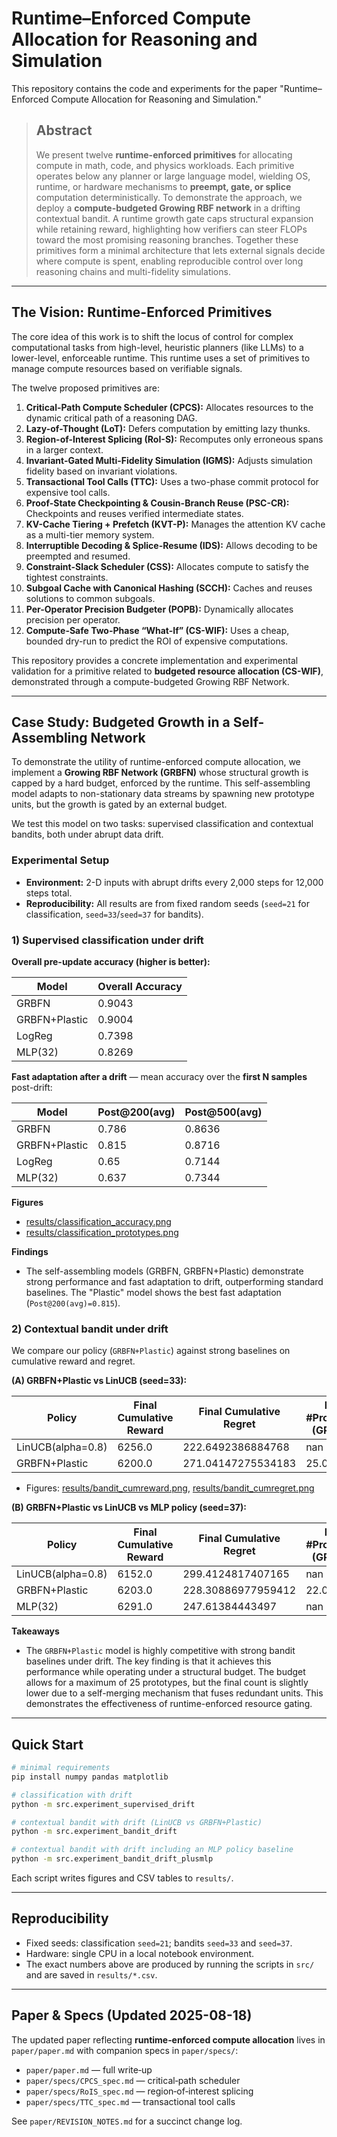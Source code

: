 # Runtime–Enforced Compute Allocation for Reasoning and Simulation

This repository contains the code and experiments for the paper "Runtime–Enforced Compute Allocation for Reasoning and Simulation."

> ## Abstract
>
> We present twelve **runtime-enforced primitives** for allocating compute in math, code, and physics workloads. Each primitive operates below any planner or large language model, wielding OS, runtime, or hardware mechanisms to **preempt, gate, or splice** computation deterministically. To demonstrate the approach, we deploy a **compute-budgeted Growing RBF network** in a drifting contextual bandit. A runtime growth gate caps structural expansion while retaining reward, highlighting how verifiers can steer FLOPs toward the most promising reasoning branches. Together these primitives form a minimal architecture that lets external signals decide where compute is spent, enabling reproducible control over long reasoning chains and multi-fidelity simulations.

---

## The Vision: Runtime-Enforced Primitives

The core idea of this work is to shift the locus of control for complex computational tasks from high-level, heuristic planners (like LLMs) to a lower-level, enforceable runtime. This runtime uses a set of primitives to manage compute resources based on verifiable signals.

The twelve proposed primitives are:
1.  **Critical-Path Compute Scheduler (CPCS):** Allocates resources to the dynamic critical path of a reasoning DAG.
2.  **Lazy-of-Thought (LoT):** Defers computation by emitting lazy thunks.
3.  **Region-of-Interest Splicing (RoI-S):** Recomputes only erroneous spans in a larger context.
4.  **Invariant-Gated Multi-Fidelity Simulation (IGMS):** Adjusts simulation fidelity based on invariant violations.
5.  **Transactional Tool Calls (TTC):** Uses a two-phase commit protocol for expensive tool calls.
6.  **Proof-State Checkpointing & Cousin-Branch Reuse (PSC-CR):** Checkpoints and reuses verified intermediate states.
7.  **KV-Cache Tiering + Prefetch (KVT-P):** Manages the attention KV cache as a multi-tier memory system.
8.  **Interruptible Decoding & Splice-Resume (IDS):** Allows decoding to be preempted and resumed.
9.  **Constraint-Slack Scheduler (CSS):** Allocates compute to satisfy the tightest constraints.
10. **Subgoal Cache with Canonical Hashing (SCCH):** Caches and reuses solutions to common subgoals.
11. **Per-Operator Precision Budgeter (POPB):** Dynamically allocates precision per operator.
12. **Compute-Safe Two-Phase “What-If” (CS-WIF):** Uses a cheap, bounded dry-run to predict the ROI of expensive computations.

This repository provides a concrete implementation and experimental validation for a primitive related to **budgeted resource allocation (CS-WIF)**, demonstrated through a compute-budgeted Growing RBF Network.

---

## Case Study: Budgeted Growth in a Self-Assembling Network

To demonstrate the utility of runtime-enforced compute allocation, we implement a **Growing RBF Network (GRBFN)** whose structural growth is capped by a hard budget, enforced by the runtime. This self-assembling model adapts to non-stationary data streams by spawning new prototype units, but the growth is gated by an external budget.

We test this model on two tasks: supervised classification and contextual bandits, both under abrupt data drift.

### Experimental Setup
- **Environment:** 2-D inputs with abrupt drifts every 2,000 steps for 12,000 steps total.
- **Reproducibility:** All results are from fixed random seeds (`seed=21` for classification, `seed=33`/`seed=37` for bandits).

### 1) Supervised classification under drift

**Overall pre-update accuracy (higher is better):**

| Model | Overall Accuracy |
| --- | --- |
| GRBFN | 0.9043 |
| GRBFN+Plastic | 0.9004 |
| LogReg | 0.7398 |
| MLP(32) | 0.8269 |

**Fast adaptation after a drift** — mean accuracy over the **first N samples** post-drift:

| Model | Post@200(avg) | Post@500(avg) |
| --- | --- | --- |
| GRBFN | 0.786 | 0.8636 |
| GRBFN+Plastic | 0.815 | 0.8716 |
| LogReg | 0.65 | 0.7144 |
| MLP(32) | 0.637 | 0.7344 |

**Figures**
- [results/classification_accuracy.png](results/classification_accuracy.png)
- [results/classification_prototypes.png](results/classification_prototypes.png)

**Findings**
- The self-assembling models (GRBFN, GRBFN+Plastic) demonstrate strong performance and fast adaptation to drift, outperforming standard baselines. The "Plastic" model shows the best fast adaptation (`Post@200(avg)=0.815`).

### 2) Contextual bandit under drift

We compare our policy (`GRBFN+Plastic`) against strong baselines on cumulative reward and regret.

**(A) GRBFN+Plastic vs LinUCB (seed=33):**

| Policy | Final Cumulative Reward | Final Cumulative Regret | Final #Prototypes (GRBFN+) |
| --- | --- | --- | --- |
| LinUCB(alpha=0.8) | 6256.0 | 222.6492386884768 | nan |
| GRBFN+Plastic | 6200.0 | 271.04147275534183 | 25.0 |

- Figures: [results/bandit_cumreward.png](results/bandit_cumreward.png), [results/bandit_cumregret.png](results/bandit_cumregret.png)

**(B) GRBFN+Plastic vs LinUCB vs MLP policy (seed=37):**

| Policy | Final Cumulative Reward | Final Cumulative Regret | Final #Prototypes (GRBFN+) |
| --- | --- | --- | --- |
| LinUCB(alpha=0.8) | 6152.0 | 299.4124817407165 | nan |
| GRBFN+Plastic | 6203.0 | 228.30886977959412 | 22.0 |
| MLP(32) | 6291.0 | 247.61384443497 | nan |

**Takeaways**
- The `GRBFN+Plastic` model is highly competitive with strong bandit baselines under drift. The key finding is that it achieves this performance while operating under a structural budget. The budget allows for a maximum of 25 prototypes, but the final count is slightly lower due to a self-merging mechanism that fuses redundant units. This demonstrates the effectiveness of runtime-enforced resource gating.

---

## Quick Start

```bash
# minimal requirements
pip install numpy pandas matplotlib

# classification with drift
python -m src.experiment_supervised_drift

# contextual bandit with drift (LinUCB vs GRBFN+Plastic)
python -m src.experiment_bandit_drift

# contextual bandit with drift including an MLP policy baseline
python -m src.experiment_bandit_drift_plusmlp
```

Each script writes figures and CSV tables to `results/`.

---

## Reproducibility

- Fixed seeds: classification `seed=21`; bandits `seed=33` and `seed=37`.
- Hardware: single CPU in a local notebook environment.
- The exact numbers above are produced by running the scripts in `src/` and are saved in `results/*.csv`.

---

## Paper & Specs (Updated 2025-08-18)

The updated paper reflecting **runtime‑enforced compute allocation** lives in `paper/paper.md` with companion specs in `paper/specs/`:

- `paper/paper.md` — full write‑up
- `paper/specs/CPCS_spec.md` — critical‑path scheduler
- `paper/specs/RoIS_spec.md` — region‑of‑interest splicing
- `paper/specs/TTC_spec.md` — transactional tool calls

See `paper/REVISION_NOTES.md` for a succinct change log.
